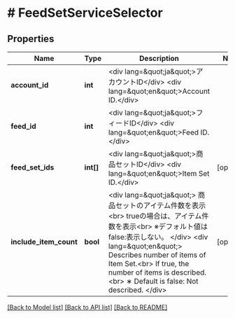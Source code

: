 # # FeedSetServiceSelector

## Properties

Name | Type | Description | Notes
------------ | ------------- | ------------- | -------------
**account_id** | **int** | &lt;div lang&#x3D;\&quot;ja\&quot;&gt;アカウントID&lt;/div&gt; &lt;div lang&#x3D;\&quot;en\&quot;&gt;Account ID.&lt;/div&gt; |
**feed_id** | **int** | &lt;div lang&#x3D;\&quot;ja\&quot;&gt;フィードID&lt;/div&gt; &lt;div lang&#x3D;\&quot;en\&quot;&gt;Feed ID.&lt;/div&gt; |
**feed_set_ids** | **int[]** | &lt;div lang&#x3D;\&quot;ja\&quot;&gt;商品セットID&lt;/div&gt; &lt;div lang&#x3D;\&quot;en\&quot;&gt;Item Set ID.&lt;/div&gt; | [optional]
**include_item_count** | **bool** | &lt;div lang&#x3D;\&quot;ja\&quot;&gt; 商品セットのアイテム件数を表示&lt;br&gt; trueの場合は、アイテム件数を表示&lt;br&gt; ※デフォルト値はfalse:表示しない。 &lt;/div&gt; &lt;div lang&#x3D;\&quot;en\&quot;&gt; Describes number of items of Item Set.&lt;br&gt; If true, the number of items is described.&lt;br&gt; ∗ Default is false: Not described. &lt;/div&gt; | [optional]

[[Back to Model list]](../../README.md#models) [[Back to API list]](../../README.md#endpoints) [[Back to README]](../../README.md)

